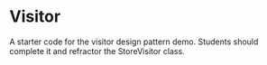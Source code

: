 # Visitor
A starter code for the visitor design pattern demo. Students should complete it and refractor the StoreVisitor class.
